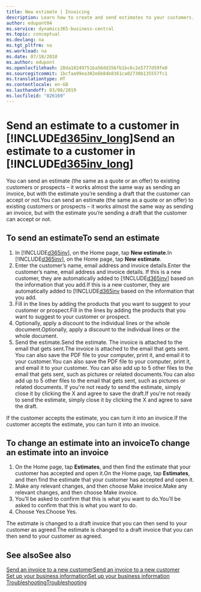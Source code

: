 ```yaml
---
title: New estimate | Invoicing
description: Learn how to create and send estimates to your customers. If they accept the offer, you can easily turn the quote into an invoice.
author: edupont04
ms.service: dynamics365-business-central
ms.topic: conceptual
ms.devlang: na
ms.tgt_pltfrm: na
ms.workload: na
ms.date: 07/18/2018
ms.author: edupont
ms.openlocfilehash: 28da10249751ba56dd356fb1bc6c2e5777d59fe0
ms.sourcegitcommit: 1bcfaa99ea302e6b84b8361ca02730b135557fc1
ms.translationtype: HT
ms.contentlocale: en-GB
ms.lasthandoff: 03/08/2019
ms.locfileid: "826169"
---
```

# <a name="send-an-estimate-to-a-customer-in-included365invlongincludesd365invlongmd"></a><span data-ttu-id="76dea-104">Send an estimate to a customer in [!INCLUDE[d365inv_long](includes/d365inv_long.md)]</span><span class="sxs-lookup"><span data-stu-id="76dea-104">Send an estimate to a customer in [!INCLUDE[d365inv_long](includes/d365inv_long.md)]</span></span>
<span data-ttu-id="76dea-105">You can send an estimate (the same as a quote or an offer) to existing customers or prospects – it works almost the same way as sending an invoice, but with the estimate you’re sending a draft that the customer can accept or not.</span><span class="sxs-lookup"><span data-stu-id="76dea-105">You can send an estimate (the same as a quote or an offer) to existing customers or prospects – it works almost the same way as sending an invoice, but with the estimate you’re sending a draft that the customer can accept or not.</span></span>  

## <a name="to-send-an-estimate"></a><span data-ttu-id="76dea-106">To send an estimate</span><span class="sxs-lookup"><span data-stu-id="76dea-106">To send an estimate</span></span>
1. <span data-ttu-id="76dea-107">In [!INCLUDE[d365inv](includes/d365inv.md)], on the Home page, tap **New estimate**.</span><span class="sxs-lookup"><span data-stu-id="76dea-107">In [!INCLUDE[d365inv](includes/d365inv.md)], on the Home page, tap **New estimate**.</span></span>
2. <span data-ttu-id="76dea-108">Enter the customer’s name, email address and invoice details.</span><span class="sxs-lookup"><span data-stu-id="76dea-108">Enter the customer’s name, email address and invoice details.</span></span> <span data-ttu-id="76dea-109">If this is a new customer, they are automatically added to [!INCLUDE[d365inv](includes/d365inv.md)] based on the information that you add.</span><span class="sxs-lookup"><span data-stu-id="76dea-109">If this is a new customer, they are automatically added to [!INCLUDE[d365inv](includes/d365inv.md) based on the information that you add.</span></span>  
3. <span data-ttu-id="76dea-110">Fill in the lines by adding the products that you want to suggest to your customer or prospect.</span><span class="sxs-lookup"><span data-stu-id="76dea-110">Fill in the lines by adding the products that you want to suggest to your customer or prospect.</span></span>  
4. <span data-ttu-id="76dea-111">Optionally, apply a discount to the individual lines or the whole document.</span><span class="sxs-lookup"><span data-stu-id="76dea-111">Optionally, apply a discount to the individual lines or the whole document.</span></span>  
4. <span data-ttu-id="76dea-112">Send the estimate.</span><span class="sxs-lookup"><span data-stu-id="76dea-112">Send the estimate.</span></span> <span data-ttu-id="76dea-113">The invoice is attached to the email that gets sent.</span><span class="sxs-lookup"><span data-stu-id="76dea-113">The invoice is attached to the email that gets sent.</span></span> <span data-ttu-id="76dea-114">You can also save the PDF file to your computer, print it, and email it to your customer.</span><span class="sxs-lookup"><span data-stu-id="76dea-114">You can also save the PDF file to your computer, print it, and email it to your customer.</span></span> <span data-ttu-id="76dea-115">You can also add up to 5 other files to the email that gets sent, such as pictures or related documents.</span><span class="sxs-lookup"><span data-stu-id="76dea-115">You can also add up to 5 other files to the email that gets sent, such as pictures or related documents.</span></span> <span data-ttu-id="76dea-116">If you're not ready to send the estimate, simply close it by clicking the X and agree to save the draft.</span><span class="sxs-lookup"><span data-stu-id="76dea-116">If you're not ready to send the estimate, simply close it by clicking the X and agree to save the draft.</span></span>  

<span data-ttu-id="76dea-117">If the customer accepts the estimate, you can turn it into an invoice.</span><span class="sxs-lookup"><span data-stu-id="76dea-117">If the customer accepts the estimate, you can turn it into an invoice.</span></span>

## <a name="to-change-an-estimate-into-an-invoice"></a><span data-ttu-id="76dea-118">To change an estimate into an invoice</span><span class="sxs-lookup"><span data-stu-id="76dea-118">To change an estimate into an invoice</span></span>
1. <span data-ttu-id="76dea-119">On the Home page, tap **Estimates**, and then find the estimate that your customer has accepted and open it.</span><span class="sxs-lookup"><span data-stu-id="76dea-119">On the Home page, tap **Estimates**, and then find the estimate that your customer has accepted and open it.</span></span>  
2. <span data-ttu-id="76dea-120">Make any relevant changes, and then choose Make invoice.</span><span class="sxs-lookup"><span data-stu-id="76dea-120">Make any relevant changes, and then choose Make invoice.</span></span>  
3. <span data-ttu-id="76dea-121">You’ll be asked to confirm that this is what you want to do.</span><span class="sxs-lookup"><span data-stu-id="76dea-121">You’ll be asked to confirm that this is what you want to do.</span></span>  
4. <span data-ttu-id="76dea-122">Choose Yes.</span><span class="sxs-lookup"><span data-stu-id="76dea-122">Choose Yes.</span></span>  

<span data-ttu-id="76dea-123">The estimate is changed to a draft invoice that you can then send to your customer as agreed.</span><span class="sxs-lookup"><span data-stu-id="76dea-123">The estimate is changed to a draft invoice that you can then send to your customer as agreed.</span></span>  

## <a name="see-also"></a><span data-ttu-id="76dea-124">See also</span><span class="sxs-lookup"><span data-stu-id="76dea-124">See also</span></span>
[<span data-ttu-id="76dea-125">Send an invoice to a new customer</span><span class="sxs-lookup"><span data-stu-id="76dea-125">Send an invoice to a new customer</span></span>](send-invoice.md)  
[<span data-ttu-id="76dea-126">Set up your business information</span><span class="sxs-lookup"><span data-stu-id="76dea-126">Set up your business information</span></span>](set-up-business-profile.md)  
[<span data-ttu-id="76dea-127">Troubleshooting</span><span class="sxs-lookup"><span data-stu-id="76dea-127">Troubleshooting</span></span>](about-troubleshooting.md)  
